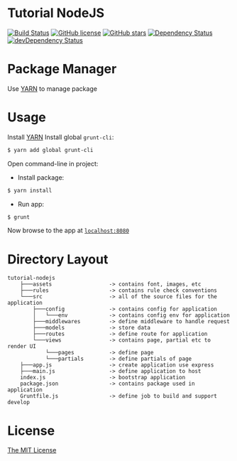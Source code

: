 # Tutorial NodeJS

[![Build Status][travis-image]][travis-url]
[![GitHub license][github-license]][github-license-url]
[![GitHub stars][github-stars]][github-stars-url]
[![Dependency Status][dependency-status]][dependency-status-url]
[![devDependency Status][devDependency-status]][devDependency-status-url]
# Package Manager
Use [YARN][yarn] to manage package

# Usage
Install [YARN][yarn]
Install global `grunt-cli`:
```bash
$ yarn add global grunt-cli
```
Open command-line in project:
* Install package:
```bash
$ yarn install
```
* Run app:
```bash
$ grunt
```
Now browse to the app at [`localhost:8080`][local-app-url]

# Directory Layout
```
tutorial-nodejs
	├───assets 					-> contains font, images, etc
	├───rules 					-> contains rule check conventions
	└───src 					-> all of the source files for the application
		├───config 				-> contains config for application
		│	└───env 			-> contains config env for application
		├───middlewares 		-> define middleware to handle request
		├───models 				-> store data
		├───routes 				-> define route for application
		└───views 				-> contains page, partial etc to render UI
			└───pages 			-> define page
			└───partials 		-> define partials of page
	├───app.js 					-> create application use express
	├───main.js 				-> define application to host
	index.js 					-> bootstrap application
	package.json 				-> contains package used in application
	Gruntfile.js 				-> define job to build and support develop

```

# License
[The MIT License](http://opensource.org/licenses/MIT)

[github-stars]: https://img.shields.io/github/stars/thaopv/tutorial-nodejs.svg
[github-stars-url]: https://github.com/thaopv/tutorial-nodejs/stargazers
[github-license]: https://img.shields.io/badge/license-MIT-blue.svg
[github-license-url]: https://raw.githubusercontent.com/thaopv/tutorial-nodejs/master/LICENSE
[travis-image]: https://travis-ci.org/thaopv/tutorial-nodejs.svg
[travis-url]: https://travis-ci.org/thaopv/tutorial-nodejs
[yarn]: https://yarnpkg.com/en/
[local-app-url]: http://localhost:8080/
[dependency-status]: https://david-dm.org/thaopv/tutorial-nodejs.svg
[dependency-status-url]: https://david-dm.org/thaopv/tutorial-nodejs
[devDependency-status]: https://david-dm.org/thaopv/tutorial-nodejs/dev-status.svg
[devDependency-status-url]: https://david-dm.org/thaopv/tutorial-nodejs#info=devDependencies
